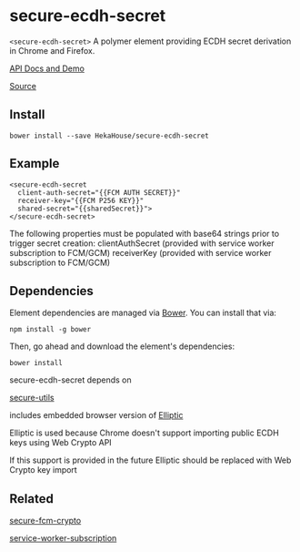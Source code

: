 # secure-ecdh-secret

`<secure-ecdh-secret>` A polymer element providing ECDH secret derivation in Chrome and Firefox.

[API Docs and Demo](https://heka-house-polymer-demos.firebaseapp.com/secure-ecdh-secret)

[Source](http://github.com/hekahouse/secure-ecdh-secret/)


## Install

    bower install --save HekaHouse/secure-ecdh-secret

## Example

    <secure-ecdh-secret
      client-auth-secret="{{FCM AUTH SECRET}}"
      receiver-key="{{FCM P256 KEY}}"
      shared-secret="{{sharedSecret}}">
    </secure-ecdh-secret>

The following properties must be populated with base64 strings prior to trigger secret creation:
    clientAuthSecret (provided with service worker subscription to FCM/GCM)
    receiverKey (provided with service worker subscription to FCM/GCM)

## Dependencies

Element dependencies are managed via [Bower](http://bower.io/). You can
install that via:

    npm install -g bower

Then, go ahead and download the element's dependencies:

    bower install

secure-ecdh-secret depends on

[secure-utils](http://github.com/hekahouse/secure-utils/)

includes embedded browser version of [Elliptic](https://github.com/indutny/elliptic)

Elliptic is used because Chrome doesn't support importing public ECDH keys using Web Crypto API

If this support is provided in the future Elliptic should be replaced with Web Crypto key import

## Related

[secure-fcm-crypto](http://github.com/hekahouse/secure-fcm-crypto/)

[service-worker-subscription](http://github.com/hekahouse/service-worker-subscription/)
